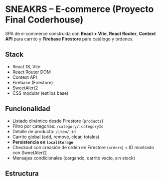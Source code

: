 # SNEAKRS – E-commerce (Proyecto Final Coderhouse)

SPA de e-commerce construida con **React + Vite**, **React Router**, **Context API** para carrito y **Firebase Firestore** para catálogo y órdenes.

## Stack
- React 18, Vite
- React Router DOM
- Context API
- Firebase (Firestore)
- SweetAlert2
- CSS modular (estilos base)

## Funcionalidad
- Listado dinámico desde Firestore (`products`)
- Filtro por categorías: `/category/:categoryId`
- Detalle de producto: `/item/:id`
- Carrito global (add, remove, clear, totales)
- **Persistencia en `localStorage`**
- Checkout con creación de orden en Firestore (`orders`) + ID mostrado con SweetAlert2
- Mensajes condicionales (cargando, carrito vacío, sin stock)

## Estructura
